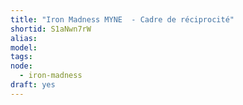 ```yaml
---
title: "Iron Madness MYNE  - Cadre de réciprocité"
shortid: S1aNwn7rW
alias:
model:
tags:
node: 
  - iron-madness
draft: yes
---
```

